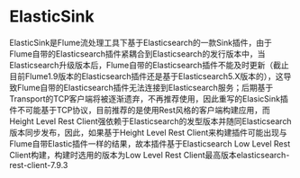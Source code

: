 # ElasticSink
ElasticSink是Flume流处理工具下基于Elasticsearch的一款Sink插件，由于Flume自带的Elasticsearch插件紧耦合到Elasticsearch的发行版本中，当Elasticsearch升级版本后，Flume自带的Elasticsearch插件不能及时更新（截止目前Flume1.9版本的Elasticsearch插件还是基于Elasticsearch5.X版本的），这导致Flume自带的Elasticsearch插件无法连接到Elasticsearch服务；后期基于Transport的TCP客户端将被逐渐遗弃，不再推荐使用，因此重写的ElasicSink插件不可能基于TCP协议，目前推荐的是使用Rest风格的客户端构建应用，而Height Level Rest Client强依赖于Elasticsearch的发型版本并随同Elasticsearch版本同步发布，因此，如果基于Height Level Rest Client来构建插件可能出现与Flume自带Elastic插件一样的结果，故本插件基于Elasticsearch Low Level Rest Client构建，构建时选用的版本为Low Level Rest Client最高版本elasticsearch-rest-client-7.9.3
